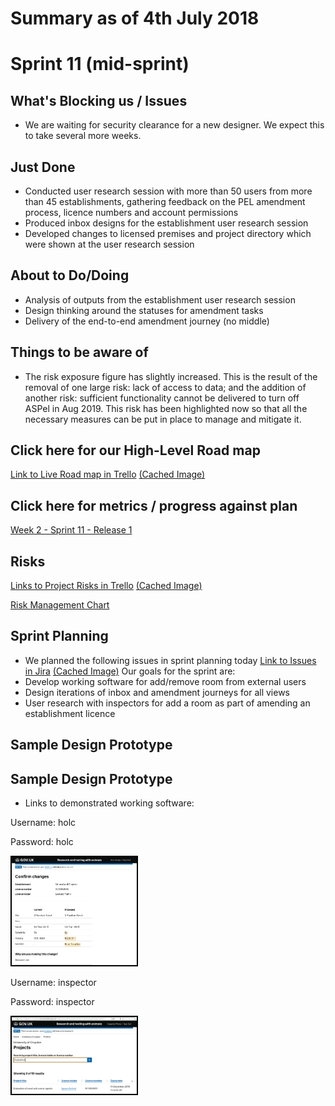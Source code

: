 # Summary as of 4th July 2018 

# Sprint 11 (mid-sprint)

## What's Blocking us / Issues
* We are waiting for security clearance for a new designer.  We expect this to take several more weeks.

## Just Done
* Conducted user research session with more than 50 users from more than 45 establishments, gathering feedback on the PEL amendment process, licence numbers and account permissions
* Produced inbox designs for the establishment user research session
* Developed changes to licensed premises and project directory which were shown at the user research session

## About to Do/Doing
* Analysis of outputs from the establishment user research session
* Design thinking around the statuses for amendment tasks
* Delivery of the end-to-end amendment journey (no middle)

## Things to be aware of
* The risk exposure figure has slightly increased.  This is the result of the removal of one large risk: lack of access to data; and the addition of another risk: sufficient functionality cannot be delivered to turn off ASPel in Aug 2019. This risk has been highlighted now so that all the necessary measures can be put in place to manage and mitigate it.

## Click here for our High-Level Road map
[Link to Live Road map in Trello](https://trello.com/b/gDQdE01u/asl-roadmap)    [\(Cached Image\)](graphs/ASLRoadMap04072018.jpg)

## Click here for metrics / progress against plan
[Week 2 - Sprint 11 - Release 1](graphs/progress04072018.png)

## Risks
[Links to Project Risks in Trello](https://trello.com/b/VuFuCL7t/risk-register-and-kpis-asl-delivery)    [\(Cached Image\)](graphs/ASLRiskRegister04072018.jpg)

[Risk Management Chart](graphs/risk04072018.png)

## Sprint Planning
* We planned the following issues in sprint planning today [Link to Issues in Jira](https://jira.digital.homeoffice.gov.uk/secure/RapidBoard.jspa?rapidView=261)    [\(Cached Image\)](graphs/sprint04072018.png)
Our goals for the sprint are:
* Develop working software for add/remove room from external users
* Design iterations of inbox and amendment journeys for all views
* User research with inspectors for add a room as part of amending an establishment licence

## Sample Design Prototype

## Sample Design Prototype
* Links to demonstrated working software:

Username: holc

Password: holc

<a href="https://public-ui.notprod.asl.homeoffice.gov.uk/"><img src="graphs/Confirm.png" alt="HTML5 Icon" width="200" style="border:2px solid black"></a>

Username: inspector

Password: inspector

<a href="https://inspector-ui.notprod.asl.homeoffice.gov.uk/"><img src="graphs/Projects.png" alt="HTML5 Icon" width="200" style="border:2px solid black"></a>

